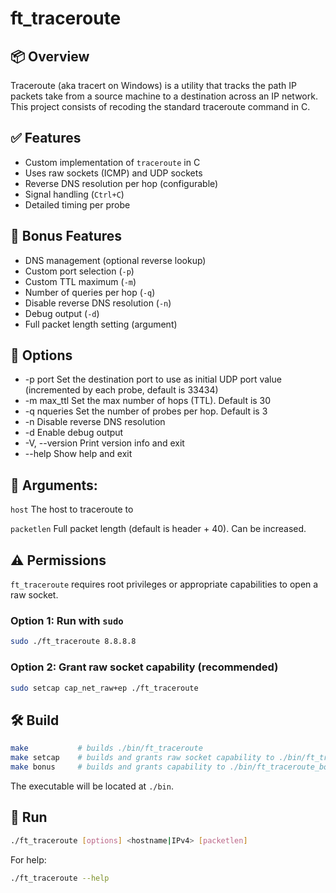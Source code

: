 # ft_traceroute

## 📦 Overview

Traceroute (aka tracert on Windows) is a utility that tracks the path IP packets take from a source machine to a destination across an IP network. This project consists of recoding the standard traceroute command in C.

## ✅ Features

- Custom implementation of `traceroute` in C
- Uses raw sockets (ICMP) and UDP sockets
- Reverse DNS resolution per hop (configurable)
- Signal handling (`Ctrl+C`)
- Detailed timing per probe

## 🎁 Bonus Features

- DNS management (optional reverse lookup)
- Custom port selection (`-p`)
- Custom TTL maximum (`-m`)
- Number of queries per hop (`-q`)
- Disable reverse DNS resolution (`-n`)
- Debug output (`-d`)
- Full packet length setting (argument)

## 🔧 Options 

  - -p port         Set the destination port to use as initial UDP port value (incremented by each probe, default is 33434)
  - -m max_ttl      Set the max number of hops (TTL). Default is 30
  - -q nqueries     Set the number of probes per hop. Default is 3
  - -n              Disable reverse DNS resolution
  - -d              Enable debug output
  - -V, --version   Print version info and exit
  - --help          Show help and exit

## 🔧 Arguments:
  
   `host`            The host to traceroute to
  
   `packetlen`       Full packet length (default is header + 40). Can be increased.

## ⚠️ Permissions

`ft_traceroute` requires root privileges or appropriate capabilities to open a raw socket.

### Option 1: Run with `sudo`
```bash
sudo ./ft_traceroute 8.8.8.8
```
### Option 2: Grant raw socket capability (recommended)
```bash
sudo setcap cap_net_raw+ep ./ft_traceroute
```
## 🛠 Build
```bash
make           # builds ./bin/ft_traceroute
make setcap    # builds and grants raw socket capability to ./bin/ft_traceroute
make bonus     # builds and grants capability to ./bin/ft_traceroute_bonus
```
The executable will be located at `./bin`.

## 🚀 Run
```bash
./ft_traceroute [options] <hostname|IPv4> [packetlen]
```
For help:
```bash
./ft_traceroute --help
```
